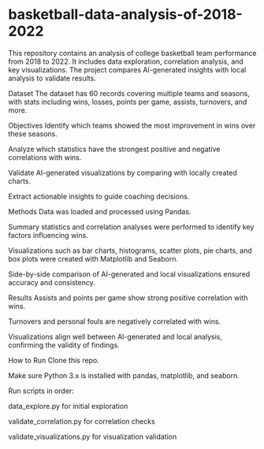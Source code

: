 # basketball-data-analysis-of-2018-2022
This repository contains an analysis of college basketball team performance from 2018 to 2022. It includes data exploration, correlation analysis, and key visualizations. The project compares AI-generated insights with local analysis to validate results.

Dataset
The dataset has 60 records covering multiple teams and seasons, with stats including wins, losses, points per game, assists, turnovers, and more.

Objectives
Identify which teams showed the most improvement in wins over these seasons.

Analyze which statistics have the strongest positive and negative correlations with wins.

Validate AI-generated visualizations by comparing with locally created charts.

Extract actionable insights to guide coaching decisions.

Methods
Data was loaded and processed using Pandas.

Summary statistics and correlation analyses were performed to identify key factors influencing wins.

Visualizations such as bar charts, histograms, scatter plots, pie charts, and box plots were created with Matplotlib and Seaborn.

Side-by-side comparison of AI-generated and local visualizations ensured accuracy and consistency.

Results
Assists and points per game show strong positive correlation with wins.

Turnovers and personal fouls are negatively correlated with wins.

Visualizations align well between AI-generated and local analysis, confirming the validity of findings.

How to Run
Clone this repo.

Make sure Python 3.x is installed with pandas, matplotlib, and seaborn.

Run scripts in order:

data_explore.py for initial exploration

validate_correlation.py for correlation checks

validate_visualizations.py for visualization validation
